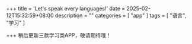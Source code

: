 +++
title = 'Let's speak every languages!'
date = 2025-02-12T15:32:59+08:00
description = ""
categories = [
    "app"
]
tags = [
    "语言",
    "学习"
]

+++
稍后更新三款学习类APP，敬请期待哦！